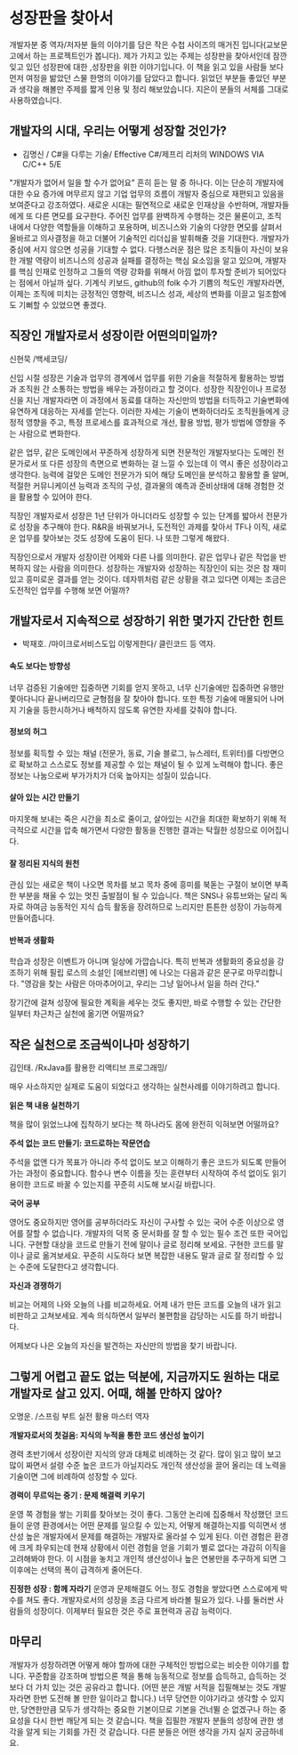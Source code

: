 # 성장판을 찾아서

개발자분 중 역자/저자분 들의 이야기를 담은 작은 수첩 사이즈의 매거진 입니다(교보문고에서 하는 프로젝트인가 봅니다). 제가 가지고 있는 주제는 성장판을 찾아서인데 잠깐 잊고 있던 성장판에 대한 ,성장판을 위한 이야기입니다. 이 책을 읽고 있을 사람들 보다 먼저 여정을 밞았던 스물 한명의 이야기를 담았다고 합니다.
읽었던 부분들 좋았던 부분과 생각을 해볼만 주제를 짧게 인용 및 정리 해보았습니다. 지은이 분들의 서체를 그대로 사용하였습니다.

## 개발자의 시대, 우리는 어떻게 성장할 것인가?

- 김명신 / C#을 다루는 기술/ Effective C#/제프리 리처의 WINDOWS VIA C/C++ 5/E

"개발자가 없어서 일을 할 수가 없어요" 흔히 듣는 말 중 하나다. 이는 단순히 개발자에 대한 수요 증가에 머무르지 않고 기업 업무의 흐름이 개발자 중심으로 재편되고 있음을 보여준다고 강조하였다. 새로운 시대는 필연적으로 새로운 인재상을 수반하며, 개발자들에게 또 다른 면모를 요구한다. 주어진 업무를 완벽하게 수행하는 것은 물론이고, 조직 내에서 다양한 역할들을 이해하고 포용하며, 비즈니스와 기술의 다양한 면모를 살펴서 올바르고 의사결정을 하고 더불어 기술적인 리더십을 발휘해줄 것을 기대한다. 개발자가 중심에 서지 않으면 성공을 기대할 수 없다. 다행스러운 점은 많은 조직들이 자신이 보유한 개발 역량이 비즈니스의 성공과 실패를 결정하는 핵심 요소임을 알고 있으며, 개발자를 핵심 인재로 인정하고 그들의 역량 강화를 위해서 아낌 없이 투자할 준비가 되어있다는 점에서 아닐까 싶다. 기계식 키보드, github의 folk 수가 기쁨의 척도인 개발자라면, 이제는 조직에 미치는 긍정적인 영향력, 비즈니스 성과, 세상의 변화를 이끌고 일조함에도 기뻐할 수 있었으면 좋겠다.

## 직장인 개발자로서 성장이란 어떤의미일까?

신현묵 /백세코딩/

신입 시절 성장은 기술과 업무의 경계에서 업무를 위한 기술을 적절하게 활용하는 방법과 조직원 간 소통하는 방법을 배우는 과정이라고 할 것이다. 성장한 직장인이나 프로정신을 지닌 개발자라면 이 과정에서 동료를 대하는 자신만의 방법을 터득하고 기술변화에 유연하게 대응하는 자세를 얻는다. 이러한 자세는 기술이 변화하더라도 조직원들에게 긍정적 영향을 주고, 특정 프로세스를 효과적으로 개선, 활용 방법, 평가 방법에 영향을 주는 사람으로 변화한다.

같은 업무, 같은 도메인에서 꾸준하게 성장하게 되면 전문적인 개발자보다는 도메인 전문가로서 또 다른 성장의 측면으로 변화하는 걸 느낄 수 있는데 이 역시 좋은 성장이라고 생각한다. 능력에 걸맞은 도메인 전문가가 되어 해당 도메인을 분석하고 활용할 줄 알며, 적절한 커뮤니케이션 능력과 조직의 구성, 결과물의 예측과 준비상태에 대해 경험한 것을 활용할 수 있어야 한다.

직장인 개발자로서 성장은 1년 단위가 아니더라도 성장할 수 있는 단계를 밟아서 전문가로 성장을 추구해야 한다. R&R을 바꿔보거나, 도전적인 과제를 찾아서 TF나 이직, 새로운 업무를 찾아보는 것도 성장에 도움이 된다. 나 또한 그렇게 해왔다.

직장인으로서 개발자 성장이란 어제와 다른 나를 의미한다. 같은 업무나 같은 작업을 반복하지 않는 사람을 의미한다. 성장하는 개발자와 성장하는 직장인이 되는 것은 참 재미있고 흥미로운 결과를 얻는 것이다. 데자뷔처럼 같은 상황을 겪고 있다면 이제는 조금은 도전적인 업무를 수행해 보면 어떨까?

## 개발자로서 지속적으로 성장하기 위한 몇가지 간단한 힌트

- 박재호. /마이크로서비스도입 이렇게한다/ 클린코드 등 역자.

#### 속도 보다는 방향성

너무 검증된 기술에만 집중하면 기회를 얻지 못하고, 너무 신기술에만 집중하면 유행만 쫓아다니다 끝나버리므로 균형점을 잘 찾아야 합니다. 또한 특정 기술에 매몰되어 나머지 기술을 등한시하거나 배척하지 않도록 유연한 자세를 갖춰야 합니다.

#### 정보의 허그

정보를 획득할 수 있는 채널 (전문가, 동료, 기술 블로그, 뉴스레터, 트위터)를 다방면으로 확보하고 스스로도 정보를 제공할 수 있는 채널이 될 수 있게 노력해야 합니다. 좋은 정보는 나눔으로써 부가가치가 더욱 높아지는 성질이 있습니다.

#### 살아 있는 시간 만들기

마지못해 보내는 죽은 시간을 최소로 줄이고, 살아있는 시간을 최대한 확보하기 위해 적극적으로 시간을 압축 해가면서 다양한 활동을 진행한 결과는 탁월한 성장으로 이어집니다.

#### 잘 정리된 지식의 원천

관심 있는 새로운 책이 나오면 목차를 보고 목차 중에 흥미를 북돋는 구절이 보이면 부족한 부분을 채울 수 있는 멋진 출발점이 될 수 있습니다. 책은 SNS나 유튜브와는 달리 독자로 하여금 능동적인 지식 습득 활동을 장려하므로 느리지만 튼튼한 성장이 가능하게 만들어줍니다.

#### 반복과 생활화

학습과 성장은 이벤트가 아니며 일상에 가깝습니다. 특히 반복과 생활화의 중요성을 강조하기 위해 필립 로스의 소설인 [에브리맨] 에 나오는 다음과 같은 문구로 마무리합니다.
"영감을 찾는 사람은 아마추어이고, 우리는 그냥 일어나서 일을 하러 간다."

장기간에 걸쳐 성장에 필요한 계획을 세우는 것도 좋지만, 바로 수행할 수 있는 간단한 일부터 차근차근 실천에 옮기면 어떨까요?

## 작은 실천으로 조금씩이나마 성장하기

김인태. /RxJava를 활용한 리액티브 프로그래밍/

매우 사소하지만 실제로 도움이 되었다고 생각하는 실천사례를 이야기하려고 합니다.

**읽은 책 내용 실천하기**

책을 많이 읽었느냐에 집착하기 보다는 책 하나라도 몸에 완전히 익혀보면 어떨까요?

**주석 없는 코드 만들기: 코드로하는 작문연습**

주석을 없앤 다가 목표가 아니라 주석 없이도 보고 이해하기 좋은 코드가 되도록 만들어가는 과정이 중요합니다. 함수나 변수 이름을 짓는 훈련부터 시작하여 주석 없이도 읽기 용이한 코드로 바꿀 수 있는지를 꾸준히 시도해 보시길 바랍니다.

**국어 공부**  

영어도 중요하지만 영어를 공부하더라도 자신이 구사할 수 있는 국어 수준 이상으로 영어를 잘할 수 없습니다. 개발자의 덕목 중 문서화를 잘 할 수 있는 필수 조건 또한 국어입니다.
구현할 대상을 코드로 만들기 전에 말이나 글로 정리해 보세요. 구현한 코드를 말이나 글로 옮겨보세요. 꾸준히 시도하다 보면 복잡한 내용도 말과 글로 잘 정리할 수 있는 수준에 도달한다고 생각합니다.

**자신과 경쟁하기**

비교는 어제의 나와 오늘의 나를 비교하세요. 어제 내가 만든 코드를 오늘의 내가 읽고 비판하고 고쳐보세요.
계속 의식하면서 일부러 불편함을 감당하는 시도를 하기 바랍니다.

어제보다 나은 오늘의 자신을 발견하는 자신만의 방법을 찾기 바랍니다.

## 그렇게 어렵고 끝도 없는 덕분에, 지금까지도 원하는 대로 개발자로 살고 있지. 어때, 해볼 만하지 않아?

오명운. /스프링 부트 실전 활용 마스터 역자

**개발자로서의 첫걸음: 지식의 누적을 통한 코드 생산성 높이기**

경력 초반기에서 성장이란 지식의 양과 대체로 비례하는 것 같다. 많이 읽고 많이 보고 많이 짜면서 설령 수준 높은 코드가 아닐지라도 개인적 생산성을 끌어 올리는 데 노력을 기술이면 그에 비례하여 성장할 수 있다.

**경력이 무르익는 중기 : 문제 해결력 키우기**

운영 쪽 경험을 쌓는 기회를 찾아보는 것이 좋다. 그동안 논리에 집중해서 작성했던 코드들이 운영 환경에서는 어떤 문제를 일으킬 수 있는지, 어떻게 해결하는지를 익히면서 생산성 높은 개발자에서 문제를 해결하는 개발자로 올라설 수 있게 된다. 이런 경험은 환경에 크게 좌우되는데 현재 상황에서 이런 경험을 얻을 기회가 별로 없다는 과감히 이직을 고려해봐야 한다. 이 시점을 놓치고 개인적 생산성이나 높은 연봉만을 추구하게 되면 그 이후에는 선택의 폭이 급격하게 줄어든다.

**진정한 성장 : 함께 자라기**
운영과 문제해결도 어느 정도 경험을 쌓았다면 스스로에게 박수를 쳐도 좋다. 개발자로서의 성장을 조금 다르게 바라볼 필요가 있다. 나를 둘러싼 사람들의 성장이다. 이제부터 필요한 것은 주로 표현력과 공감 능력이다.

## 마무리

개발자가 성장하려면 어떻게 해야 할까에 대한 구체적인 방법으로는 비슷한 이야기를 합니다. 꾸준함을 강조하며 방법으론 책을 통해 능동적으로 정보를 습득하고, 습득하는 것보다 더 가치 있는 것은 공유라고 합니다. (어떤 분은 개발 서적을 집필해보는 것도 개발자라면 한번 도전해 볼 만한 일이라고 합니다.) 너무 당연한 이야기라고 생각할 수 있지만, 당연한만큼 모두가 생각하는 중요한 기본이므로 기본을 건너뛸 순 없겠구나 하는 중요성을 다시 한번 깨닫게 되는 것 같습니다. 책을 집필한 개발자 분들의 성장에 관한 생각을 알게 되는 기회를 가진 것 같습니다. 다른 분들은 어떤 생각을 가지 실지 궁금하네요.

